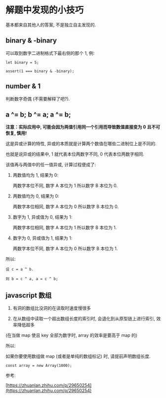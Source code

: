 解题中发现的小技巧
===

基本都来自其他人的答案, 不是独立自主发现的.

## binary & -binary

可以取到数字二进制格式下最右侧的那个 1, 例:

```
let binary = 5;

assert(1 === binary & -binary);
```

## number & 1

判断数字奇偶 (不需要解释了吧?).

## a ^= b; b ^= a; a ^= b;

__注意：实际应用中, 可能会因为两值引用同一个引用而导致数值直接变为 0 且不可恢复, 慎用!__

这是异或计算的特性, 异或的本质就是计算两个数值在哪些二进制位上是不同的.

也就是说异或的结果中, 1 就代表本位两数字不同, 0 代表本位两数字相同.

该值再与两值中的任一值异或, 计算过程便成了:

1. 两数值均为 1, 结果为 0:

    两数字本位不同, 数字 A 本位为 1 所以数字 B 本位为 0.
    
1. 两数值均为 0, 结果为 0:

    两数字本位相同, 数字 A 本位为 0 所以数字 B 本位为 0.

1. 数字为 1, 异或值为 0, 结果为 1:

    两数字本位相同, 数字 A 本位为 1 所以数字 B 本位为 1.
    
1. 数字为 0, 异或值为 1, 结果为 1:

    两数字本位不同, 数字 A 本位为 0 所以数字 B 本位为 1.

所以:

```
设 c = a ^ b.

则 b = c ^ a, a = c ^ b;
```

## javascript 数组

1. 有洞的数组比没洞的在读取时速度慢很多

1. 在从数组中读取一个超出数组长度的索引时, 会退化到从原型链上进行索引, 效率降低超多

(在当做 map 使且 key 全部为数字时, array 的效率是要高于 map 的)

所以:

如果你要使用数组做 map (或者是单纯的数组标记) 时, 请提前声明数组长度.

```
const array = new Array(1000);
```

参考:

[https://zhuanlan.zhihu.com/p/29650254](https://zhuanlan.zhihu.com/p/29650254)
